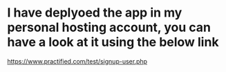 # I have deplyoed the app in my personal hosting account, you can have a look at it using the below link 
https://www.practified.com/test/signup-user.php
